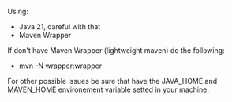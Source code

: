 Using:
- Java 21, careful with that
- Maven Wrapper

If don't have Maven Wrapper (lightweight maven) do the following:
- mvn -N wrapper:wrapper

For other possible issues be sure that have the JAVA_HOME and MAVEN_HOME environement variable setted in your machine.
